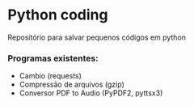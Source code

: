 # Python coding
Repositório para salvar pequenos códigos em python

### Programas existentes:

- Cambio (requests)
- Compressão de arquivos (gzip)
- Conversor PDF to Audio (PyPDF2, pyttsx3)